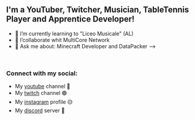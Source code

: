 ## I'm a YouTuber, Twitcher, Musician, TableTennis Player and Apprentice Developer!
- 🌱 I’m currently learning to "Liceo Musicale" (AL)
- 👯 I’collaborate whit MultiCore Network
- 💬 Ask me about: Minecraft Developer and DataPacker
-->
<br />

### Connect with my social:

- My [youtube] channel 🔴
- My [twitch] channel 🟣
- My [instagram] profile 🟡
- My [discord] server 🔵

<br />
<br />

[youtube]: https://www.youtube.com/channel/UCBIPLy1cDh0Z-mpIZYpz5Ew
[instagram]:https://www.twitch.tv/adrytechyt
[discord]: https://discord.gg/QUFyWpbMre
[twitch]: https://www.twitch.tv/adrytechyt
